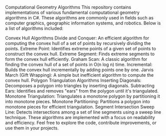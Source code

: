 Computational Geometry Algorithms
This repository contains implementations of various fundamental computational geometry algorithms in C#. These algorithms are commonly used in fields such as computer graphics, geographic information systems, and robotics. Below is a list of algorithms included:

Convex Hull Algorithms
Divide and Conquer: An efficient algorithm for computing the convex hull of a set of points by recursively dividing the points.
Extreme Point: Identifies extreme points of a given set of points to construct the convex hull.
Extreme Segment: Finds extreme segments to form the convex hull efficiently.
Graham Scan: A classic algorithm for finding the convex hull of a set of points in O(n log n) time.
Incremental: Builds the convex hull incrementally by adding points one by one.
Jarvis March (Gift Wrapping): A simple but inefficient algorithm to compute the convex hull.
Polygon Triangulation Algorithms
Inserting Diagonals: Decomposes a polygon into triangles by inserting diagonals.
Subtracting Ears: Identifies and removes "ears" from the polygon until it's triangulated.
Monotone Triangulation: Triangulates a monotone polygon by partitioning it into monotone pieces.
Monotone Partitioning: Partitions a polygon into monotone pieces for efficient triangulation.
Segment Intersection
Sweep Line: Detects intersections among a set of line segments using a sweep line technique.
These algorithms are implemented with a focus on readability and efficiency. Feel free to explore the code, contribute improvements, or use them in your projects.
